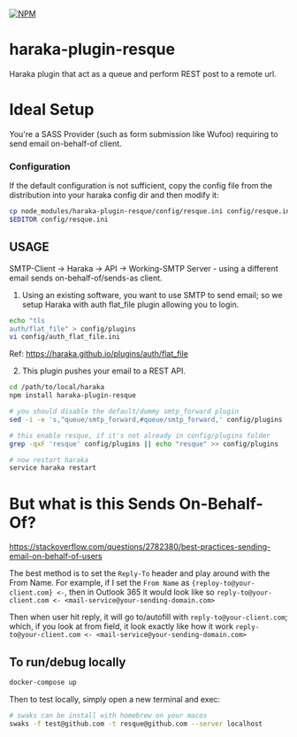 [![NPM][npm-img]][npm-url]

# haraka-plugin-resque
Haraka plugin that act as a queue and perform REST post to a remote url.

# Ideal Setup
You're a SASS Provider (such as form submission like Wufoo) requiring to send email on-behalf-of client.

### Configuration

If the default configuration is not sufficient, copy the config file from the distribution into your haraka config dir and then modify it:

```sh
cp node_modules/haraka-plugin-resque/config/resque.ini config/resque.ini
$EDITOR config/resque.ini
```

## USAGE

SMTP-Client -> Haraka -> API -> Working-SMTP Server - using a different email sends on-behalf-of/sends-as client.

1.  Using an existing software, you want to use SMTP to send email; so we setup Haraka with auth flat_file plugin allowing you to login.

```sh
echo "tls
auth/flat_file" > config/plugins
vi config/auth_flat_file.ini
```
Ref: https://haraka.github.io/plugins/auth/flat_file

2.  This plugin pushes your email to a REST API.

```sh
cd /path/to/local/haraka
npm install haraka-plugin-resque

# you should disable the default/dummy smtp_forward plugin
sed -i -e 's,^queue/smtp_forward,#queue/smtp_forward,' config/plugins

# this enable resque, if it's not already in config/plugins folder
grep -qxF 'resque' config/plugins || echo "resque" >> config/plugins

# now restart haraka
service haraka restart
```

# But what is this Sends On-Behalf-Of?
https://stackoverflow.com/questions/2782380/best-practices-sending-email-on-behalf-of-users

The best method is to set the `Reply-To` header and play around with the From Name.  For example, if I set the `From Name` as `{reploy-to@your-client.com} <-`, then in Outlook 365 it would look like so `reply-to@your-client.com <- <mail-service@your-sending-domain.com>`

Then when user hit reply, it will go to/autofill with `reply-to@your-client.com`; which, if you look at from field, it look exactly like how it work `reply-to@your-client.com <- <mail-service@your-sending-domain.com>`

## To run/debug locally
```sh
docker-compose up
```

Then to test locally, simply open a new terminal and exec:
```sh
# swaks can be install with homebrew on your macos
swaks -f test@github.com -t resque@github.com --server localhost
```

<!-- leave these buried at the bottom of the document -->
[ci-img]: https://github.com/haraka/haraka-plugin-resque/actions/workflows/ci.yml/badge.svg
[ci-url]: https://github.com/haraka/haraka-plugin-resque/actions/workflows/ci.yml
[clim-img]: https://codeclimate.com/github/haraka/haraka-plugin-resque/badges/gpa.svg
[clim-url]: https://codeclimate.com/github/haraka/haraka-plugin-resque
[npm-img]: https://nodei.co/npm/haraka-plugin-resque.png
[npm-url]: https://www.npmjs.com/package/haraka-plugin-resque
